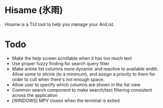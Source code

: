 # Hisame (氷雨)

Hisame is a TUI tool to help you manage your AniList.

# Todo

- Make the help screen scrollable when it has too much text
- Use proper fuzzy finding for search query filter
- Make anime list columns more dynamic and reactive to available width.  Allow some to shrink (to a minimum), and assign a priority to them for order to cull when there's not enough space.
- Allow user to specify which columns are shown in the list view
- Common search component to make search/text filtering consistent across the application
- [WINDOWS] MPV closes when the terminal is exited